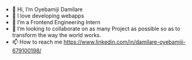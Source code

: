 - 👋 Hi, I’m Oyebamiji Damilare
- 👀 I love developing webapps
- 🌱 I’m a Frontend Engineering Intern
- 💞️ I’m looking to collaborate on as many Project as possible so as to transform the way the world works.
- 📫 How to reach me https://www.linkedin.com/in/damilare-oyebamiji-679100198/

<!---
Dhrey07/Dhrey07 is a ✨ special ✨ repository because its `README.md` (this file) appears on your GitHub profile.
You can click the Preview link to take a look at your changes.
--->
